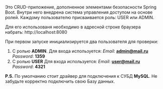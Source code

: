 Это CRUD-приложение, дополненное элементами безопасности Spring Boot. Внутри него внедрена система управления доступом на основе ролей. Каждому пользователю присваивается роль: USER или ADMIN.

Для его использованя необходимо в адресной строке браузера набрать:  http://localhost:8080

При первом запуске инициализируется два пользователя для проверки:
1. С ролью **ADMIN**. Для входа используется: *Email*: **admin@mail.ru** *Password*: **1359**
2. C ролью **USER** Для входа используется: *Email*: **user@mail.ru** *Password*: **4321**

**P.S.** По умолчанию стоит драйвер для подключения к СУБД **MySQL**. Не забудьте корректно подключить свою Базу данных.